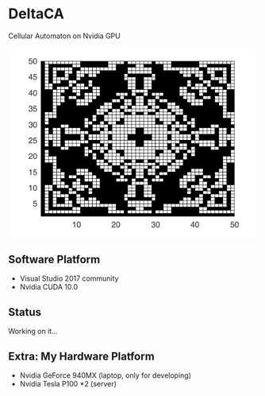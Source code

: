 # DeltaCA
Cellular Automaton on Nvidia GPU

![](./pics/sample.png)

## Software Platform
+ Visual Studio 2017 community 
+ Nvidia CUDA 10.0 

## Status
Working on it... 

## Extra: My Hardware Platform
+ Nvidia GeForce 940MX (laptop, only for developing)
+ Nvidia Tesla P100 *2 (server)
